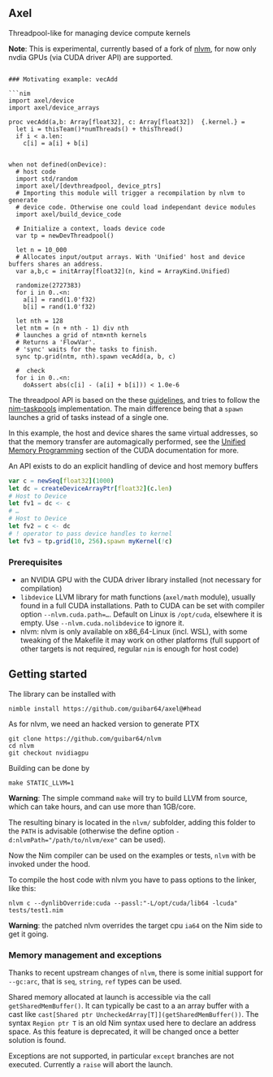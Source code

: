 
## Axel

Threadpool-like for managing device compute kernels

**Note**: This is experimental, currently based of a fork of [nlvm](https://github.com/arnetheduck/nlvm), for now only nvdia GPUs (via CUDA driver API) are supported.
```

### Motivating example: vecAdd

```nim
import axel/device
import axel/device_arrays

proc vecAdd(a,b: Array[float32], c: Array[float32])  {.kernel.} =
  let i = thisTeam()*numThreads() + thisThread()
  if i < a.len:
    c[i] = a[i] + b[i]


when not defined(onDevice):
  # host code
  import std/random
  import axel/[devthreadpool, device_ptrs] 
  # Importing this module will trigger a recompilation by nlvm to generate
  # device code. Otherwise one could load independant device modules
  import axel/build_device_code

  # Initialize a context, loads device code
  var tp = newDevThreadpool()

  let n = 10_000
  # Allocates input/output arrays. With 'Unified' host and device buffers shares an address.
  var a,b,c = initArray[float32](n, kind = ArrayKind.Unified) 

  randomize(2727383)
  for i in 0..<n:
    a[i] = rand(1.0'f32)
    b[i] = rand(1.0'f32)

  let nth = 128
  let ntm = (n + nth - 1) div nth
  # launches a grid of ntm×nth kernels
  # Returns a 'FlowVar'.
  # 'sync' waits for the tasks to finish.
  sync tp.grid(ntm, nth).spawn vecAdd(a, b, c)

  #  check
  for i in 0..<n:
    doAssert abs(c[i] - (a[i] + b[i])) < 1.0e-6
```

The threadpool API is based on the these [guidelines](https://github.com/nim-lang/RFCs/issues/347#task-parallelism-api),
and tries to follow the [nim-taskpools](https://github.com/status-im/nim-taskpools) implementation. The main difference being
that a ``spawn`` launches a grid of tasks instead of a single one.

In this example, the host and device shares the same virtual addresses, so that the memory transfer are 
automagically performed, see the [Unified Memory Programming](https://docs.nvidia.com/cuda/cuda-c-programming-guide/index.html#um-unified-memory-programming-hd) section of the CUDA documentation for more.

An API exists to do an explicit handling of device and host memory buffers

```nim
var c = newSeq[float32](1000)
let dc = createDeviceArrayPtr[float32](c.len)
# Host to Device
let fv1 = dc <- c
# …
# Host to Device
let fv2 = c <- dc
# ! operator to pass device handles to kernel
let fv3 = tp.grid(10, 256).spawn myKernel(!c)
```


### Prerequisites

- an NVIDIA GPU with the CUDA driver library installed (not necessary for compilation)
- ``libdevice`` LLVM library for math functions (``axel/math`` module), usually found in a full CUDA installations. Path to CUDA can be set with compiler option ``--nlvm.cuda.path=…``. Default on Linux is ``/opt/cuda``, elsewhere it is empty.
Use ``--nlvm.cuda.nolibdevice`` to ignore it.
- nlvm: nlvm is only available on x86_64-Linux (incl. WSL), with some tweaking of the Makefile it may work on other platforms (full support of other targets is not required, regular ``nim`` is enough for host code)

## Getting started

The library can be installed with

```
nimble install https://github.com/guibar64/axel@#head
```

As for nlvm, we need an hacked version to generate PTX
```
git clone https://github.com/guibar64/nlvm
cd nlvm
git checkout nvidiagpu
```

Building can be done by
```
make STATIC_LLVM=1
```

**Warning**: The simple command ``make`` will try to build LLVM from source, which can take hours, and can use more than 1GB/core.

The resulting binary is located in the ``nlvm/`` subfolder, adding this folder to the ``PATH`` is advisable (otherwise the define option ``-d:nlvmPath="/path/to/nlvm/exe"`` can be used).

Now the Nim compiler can be used on the examples or tests, ``nlvm`` with be invoked under the hood.

To compile the host code with nlvm you have to pass options to the linker, like this:
```
nlvm c --dynlibOverride:cuda --passl:"-L/opt/cuda/lib64 -lcuda" tests/test1.nim
```

**Warning**: the patched nlvm overrides the target cpu ``ia64`` on the Nim side to get it going.

### Memory management and exceptions

Thanks to recent upstream changes of ``nlvm``, there is some initial support for ``--gc:arc``, that is ``seq``, ``string``, ``ref`` types can be used.

Shared memory allocated at launch is accessible via the call ``getSharedMemBuffer()``. It can typically be cast to a an array buffer with a cast
like  ``cast[Shared ptr UncheckedArray[T]](getSharedMemBuffer())``. The syntax ``Region ptr T`` is an old Nim syntax used here to declare an 
address space. As this feature is deprecated, it will be changed once a better solution is found.

Exceptions are not supported, in particular ``except`` branches are not executed. Currently a ``raise`` will abort the launch. 
